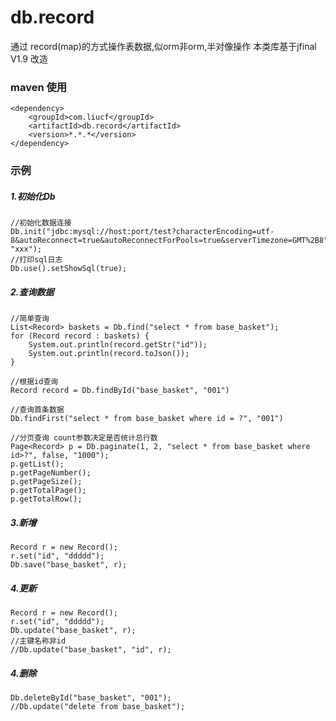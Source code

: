 # db.record
通过 record(map)的方式操作表数据,似orm非orm,半对像操作
本类库基于jfinal V1.9 改造

### maven 使用
```
<dependency>
	<groupId>com.liucf</groupId>
	<artifactId>db.record</artifactId>
	<version>*.*.*</version>
</dependency>
```

### 示例

##### 1.初始化Db
```
//初始化数据连接
Db.init("jdbc:mysql://host:port/test?characterEncoding=utf-8&autoReconnect=true&autoReconnectForPools=true&serverTimezone=GMT%2B8","root", "xxx");
//打印sql日志
Db.use().setShowSql(true);
```

##### 2.查询数据
```
//简单查询
List<Record> baskets = Db.find("select * from base_basket");
for (Record record : baskets) {
	System.out.println(record.getStr("id"));
	System.out.println(record.toJson());
}

//根据id查询
Record record = Db.findById("base_basket", "001")

//查询首条数据
Db.findFirst("select * from base_basket where id = ?", "001")

//分页查询 count参数决定是否统计总行数
Page<Record> p = Db.paginate(1, 2, "select * from base_basket where id>?", false, "1000");
p.getList();
p.getPageNumber();
p.getPageSize();
p.getTotalPage();
p.getTotalRow();
```

##### 3.新增
```
Record r = new Record();
r.set("id", "ddddd");
Db.save("base_basket", r);
```

##### 4.更新
```
Record r = new Record();
r.set("id", "ddddd");
Db.update("base_basket", r);
//主键名称非id
//Db.update("base_basket", "id", r);
```

##### 4.删除
```
Db.deleteById("base_basket", "001");
//Db.update("delete from base_basket");
```

